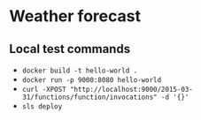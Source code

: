 # Weather forecast

## Local test commands
 - `docker build -t hello-world .`
 - `docker run -p 9000:8080 hello-world `
 - `curl -XPOST "http://localhost:9000/2015-03-31/functions/function/invocations" -d '{}'`
 - `sls deploy`
